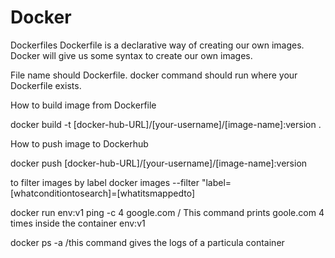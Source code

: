 # Docker
Dockerfiles
Dockerfile is a declarative way of creating our own images. Docker will give us some syntax to create our own images.

File name should Dockerfile. docker command should run where your Dockerfile exists.

How to build image from Dockerfile

docker build -t [docker-hub-URL]/[your-username]/[image-name]:version .

How to push image to Dockerhub

docker push [docker-hub-URL]/[your-username]/[image-name]:version

to filter images by label
docker images --filter "label=[whatconditiontosearch]=[whatitsmappedto]

docker run env:v1 ping -c 4 google.com / This command prints goole.com 4 times inside the container env:v1

docker ps -a /this command gives the logs of a particula container
